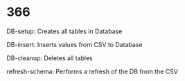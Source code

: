 # 366
DB-setup: Creates all tables in Database

DB-insert: Inserts values from CSV to Database

DB-cleanup: Deletes all tables

refresh-schema: Performs a refresh of the DB from the CSV
